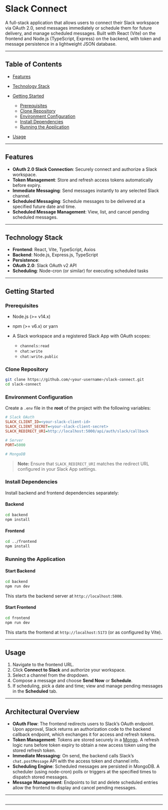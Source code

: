 # Slack Connect

A full-stack application that allows users to connect their Slack workspace via OAuth 2.0, send messages immediately or schedule them for future delivery, and manage scheduled messages. Built with React (Vite) on the frontend and Node.js (TypeScript, Express) on the backend, with token and message persistence in a lightweight JSON database.

---

## Table of Contents

* [Features](#features)
* [Technology Stack](#technology-stack)
* [Getting Started](#getting-started)

  * [Prerequisites](#prerequisites)
  * [Clone Repository](#clone-repository)
  * [Environment Configuration](#environment-configuration)
  * [Install Dependencies](#install-dependencies)
  * [Running the Application](#running-the-application)
* [Usage](#usage)

---

## Features

* **OAuth 2.0 Slack Connection**: Securely connect and authorize a Slack workspace.
* **Token Management**: Store and refresh access tokens automatically before expiry.
* **Immediate Messaging**: Send messages instantly to any selected Slack channel.
* **Scheduled Messaging**: Schedule messages to be delivered at a specified future date and time.
* **Scheduled Message Management**: View, list, and cancel pending scheduled messages.

---

## Technology Stack

* **Frontend**: React, Vite, TypeScript, Axios
* **Backend**: Node.js, Express.js, TypeScript
* **Persistence**: 
* **OAuth 2.0**: Slack OAuth v2 API
* **Scheduling**: Node-cron (or similar) for executing scheduled tasks

---

## Getting Started

### Prerequisites

* Node.js (>= v14.x)
* npm (>= v6.x) or yarn
* A Slack workspace and a registered Slack App with OAuth scopes:

  * `channels:read`
  * `chat:write`
  * `chat:write.public`

### Clone Repository

```bash
git clone https://github.com/<your-username>/slack-connect.git
cd slack-connect
```

### Environment Configuration

Create a `.env` file in the **root** of the project with the following variables:

```ini
# Slack OAuth
SLACK_CLIENT_ID=<your-slack-client-id>
SLACK_CLIENT_SECRET=<your-slack-client-secret>
SLACK_REDIRECT_URI=http://localhost:5000/api/auth/slack/callback

# Server
PORT=5000

# MongoDB
```

> **Note:** Ensure that `SLACK_REDIRECT_URI` matches the redirect URL configured in your Slack App settings.

### Install Dependencies

Install backend and frontend dependencies separately:

#### Backend

```bash
cd backend
npm install
```

#### Frontend

```bash
cd ../frontend
npm install
```

### Running the Application

#### Start Backend

```bash
cd backend
npm run dev
```

This starts the backend server at `http://localhost:5000`.

#### Start Frontend

```bash
cd frontend
npm run dev
```

This starts the frontend at `http://localhost:5173` (or as configured by Vite).

---

## Usage

1. Navigate to the frontend URL.
2. Click **Connect to Slack** and authorize your workspace.
3. Select a channel from the dropdown.
4. Compose a message and choose **Send Now** or **Schedule**.
5. If scheduling, pick a date and time; view and manage pending messages in the **Scheduled** tab.

---

## Architectural Overview

* **OAuth Flow**: The frontend redirects users to Slack’s OAuth endpoint. Upon approval, Slack returns an authorization code to the backend callback endpoint, which exchanges it for access and refresh tokens.
* **Token Management**: Tokens are stored securely in a [Mongo](https://www.mongodb.com/). A refresh logic runs before token expiry to obtain a new access token using the stored refresh token.
* **Immediate Messaging**: On send, the backend calls Slack’s `chat.postMessage` API with the access token and channel info.
* **Scheduling Engine**: Scheduled messages are persisted in MongoDB. A scheduler (using node-cron) polls or triggers at the specified times to dispatch stored messages.
* **Message Management**: Endpoints to list and delete scheduled entries allow the frontend to display and cancel pending messages.

---

##

---

##
